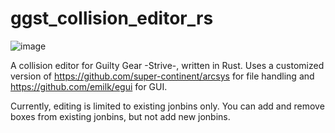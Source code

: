# ggst_collision_editor_rs
![image](https://user-images.githubusercontent.com/9942055/166134538-f4366999-d422-4556-96ec-cf0425e3a4db.png)

A collision editor for Guilty Gear -Strive-, written in Rust. Uses a customized version of https://github.com/super-continent/arcsys for file handling and https://github.com/emilk/egui for GUI.

Currently, editing is limited to existing jonbins only. You can add and remove boxes from existing jonbins, but not add new jonbins.
